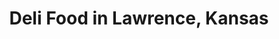 ---
active: true
description: Deli restaurants offering curbside, takeout, and delivery food in Lawrence,
  Kansas
name: Deli
sitemap: true
slug: deli
title: Deli Food in Lawrence, Kansas
---
